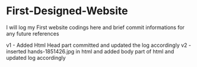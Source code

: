 # First-Designed-Website

I will log my First website codings here and brief commit informations for any future references

v1 - Added Html Head part committed and updated the log accordingly
v2 - inserted hands-1851426.jpg in html and added body part of html and updated log accordingly